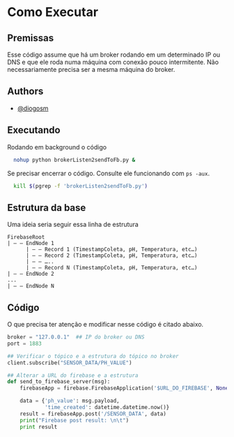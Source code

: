 
# Como Executar

## Premissas

Esse código assume que há um broker rodando em um determinado IP ou DNS e que ele roda numa máquina com conexão pouco intermitente. Não necessariamente precisa ser a mesma máquina do broker.

## Authors

- [@diogosm](https://www.github.com/diogosm)


## Executando

Rodando em background o código

```bash
  nohup python brokerListen2sendToFb.py &
```

Se precisar encerrar o código. Consulte ele funcionando com ```ps -aux```.

```bash
  kill $(pgrep -f 'brokerListen2sendToFb.py')
```

## Estrutura da base

Uma ideia seria seguir essa linha de estrutura

```
FirebaseRoot
| — — EndNode 1
      | — — Record 1 (TimestampColeta, pH, Temperatura, etc…)
      | — — Record 2 (TimestampColeta, pH, Temperatura, etc…)
      | — — …..
      | — — Record N (TimestampColeta, pH, Temperatura, etc…)
| — — EndNode 2
...
| — — EndNode N
```

## Código

O que precisa ter atenção e modificar nesse código é citado abaixo.

```python
broker = "127.0.0.1"  ## IP do broker ou DNS
port = 1883
```

```python
## Verificar o tópico e a estrutura do tópico no broker
client.subscribe("SENSOR_DATA/PH_VALUE") 
```

```python
## Alterar a URL do firebase e a estrutura
def send_to_firebase_server(msg):
    firebaseApp = firebase.FirebaseApplication('$URL_DO_FIREBASE', None)

    data = {'ph_value': msg.payload,
            'time_created': datetime.datetime.now()}
    result = firebaseApp.post('/SENSOR_DATA', data)
    print("Firebase post result: \n\t")
    print result
```

